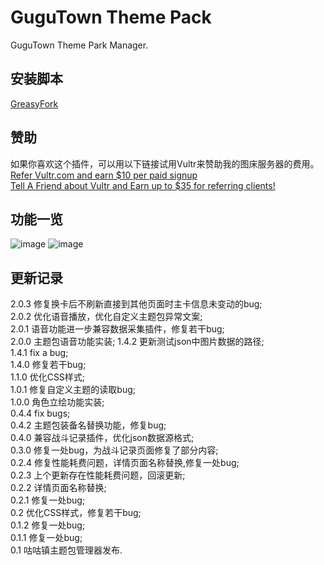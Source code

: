 # GuguTown Theme Pack
GuguTown Theme Park Manager.   

## 安装脚本  
[GreasyFork](https://greasyfork.org/scripts/450204)  

## 赞助  
如果你喜欢这个插件，可以用以下链接试用Vultr来赞助我的图床服务器的费用。  
[Refer Vultr.com and earn $10 per paid signup](https://www.vultr.com/?ref=7365869)  
[Tell A Friend about Vultr and Earn up to $35 for referring clients!](https://www.vultr.com/?ref=9023177-8H)  

## 功能一览

![image](https://user-images.githubusercontent.com/35645329/186827419-1dceabc5-3683-4bca-90f8-b21448b8149d.png) ![image](https://user-images.githubusercontent.com/35645329/186827478-87e1f2c5-cbe0-4707-a76b-f4af5f39d57d.png)

## 更新记录
2.0.3 修复换卡后不刷新直接到其他页面时主卡信息未变动的bug;   
2.0.2 优化语音播放，优化自定义主题包异常文案;   
2.0.1 语音功能进一步兼容数据采集插件，修复若干bug;   
2.0.0 主题包语音功能实装; 
1.4.2 更新测试json中图片数据的路径;   
1.4.1 fix a bug;   
1.4.0 修复若干bug;   
1.1.0 优化CSS样式;   
1.0.1 修复自定义主题的读取bug;   
1.0.0 角色立绘功能实装;   
0.4.4 fix bugs;   
0.4.2 主题包装备名替换功能，修复bug;   
0.4.0 兼容战斗记录插件，优化json数据源格式;   
0.3.0 修复一处bug，为战斗记录页面修复了部分内容;   
0.2.4 修复性能耗费问题，详情页面名称替换,修复一处bug;   
0.2.3 上个更新存在性能耗费问题，回滚更新;   
0.2.2 详情页面名称替换;   
0.2.1 修复一处bug;   
0.2   优化CSS样式，修复若干bug;   
0.1.2 修复一处bug;   
0.1.1 修复一处bug;   
0.1   咕咕镇主题包管理器发布.
